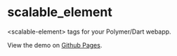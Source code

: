 scalable_element
================

&lt;scalable-element> tags for your Polymer/Dart webapp.

View the demo on <a href="https://mcross1882.github.io/scalable_element">Github Pages</a>.

